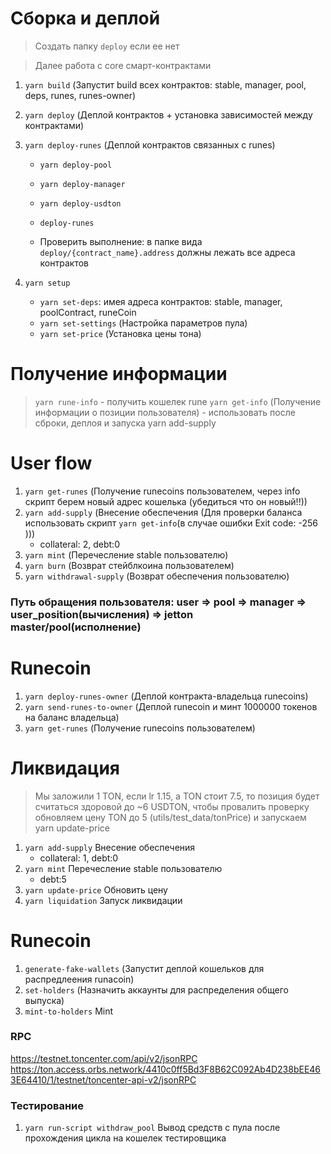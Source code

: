 # Сборка и деплой

> Создать папку `deploy` если ее нет

> Далее работа с core смарт-контрактами

1. `yarn build` (Запустит build всех контрактов: stable, manager, pool, deps, runes, runes-owner)

2. `yarn deploy` (Деплой контрактов + установка зависимостей между контрактами)
3. `yarn deploy-runes` (Деплой контрактов связанных с runes)

    - `yarn deploy-pool`
    - `yarn deploy-manager`
    - `yarn deploy-usdton`

    - `deploy-runes`
    - Проверить выполнение: в папке вида `deploy/{contract_name}.address` должны лежать все адреса контрактов

4. `yarn setup`
    - `yarn set-deps`: имея адреса контрактов: stable, manager, poolContract, runeCoin
    - `yarn set-settings` (Настройка параметров пула)
    - `yarn set-price` (Установка цены тона)

# Получение информации

> `yarn rune-info` - получить кошелек rune
> `yarn get-info` (Получение информации о позиции пользователя) - использовать после сброки, деплоя и запуска yarn add-supply

# User flow

1. `yarn get-runes` (Получение runecoins пользователем, через info скрипт берем новый адрес кошелька (убедиться что он новый!!))
2. `yarn add-supply` (Внесение обеспечения (Для проверки баланса использовать скрипт `yarn get-info`(в случае ошибки Exit code: -256 )))
    - collateral: 2, debt:0
3. `yarn mint` (Перечесление stable пользователю)
4. `yarn burn` (Возврат стейблкоина пользователем)
5. `yarn withdrawal-supply` (Возврат обеспечения пользователю)

### Путь обращения пользователя: **user => pool => manager => user_position(вычисления) => jetton master/pool(исполнение)**

# Runecoin

1. `yarn deploy-runes-owner` (Деплой контракта-владельца runecoins)
2. `yarn send-runes-to-owner` (Деплой runecoin и минт 1000000 токенов на баланс владельца)
3. `yarn get-runes` (Получение runecoins пользователем)

# Ликвидация

> Мы заложили 1 TON, если lr 1.15, а TON стоит 7.5, то позиция будет считаться здоровой до ~6 USDTON, чтобы провалить проверку обновляем цену TON до 5 (utils/test_data/tonPrice) и запускаем yarn update-price

1. `yarn add-supply` Внесение обеспечения
    - collateral: 1, debt:0
2. `yarn mint` Перечесление stable пользователю
    - debt:5
3. `yarn update-price` Обновить цену
4. `yarn liquidation` Запуск ликвидации

# Runecoin

1. `generate-fake-wallets` (Запустит деплой кошельков для распредлеения runacoin)
2. `set-holders` (Назначить аккаунты для распределения общего выпуска)
3. `mint-to-holders` Mint

### RPC

https://testnet.toncenter.com/api/v2/jsonRPC
https://ton.access.orbs.network/4410c0ff5Bd3F8B62C092Ab4D238bEE463E64410/1/testnet/toncenter-api-v2/jsonRPC

### Тестирование

1. `yarn run-script withdraw_pool` Вывод средств с пула после прохождения цикла на кошелек тестировщика
